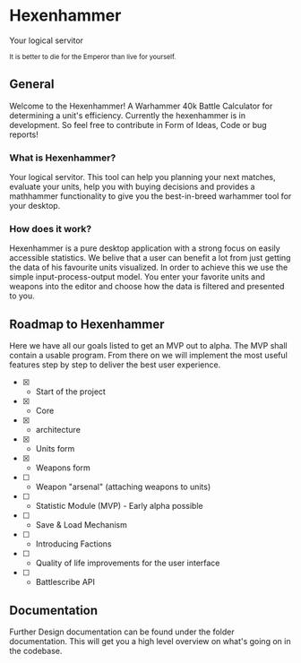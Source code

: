 # Hexenhammer 
Your logical servitor

<small>It is better to die for the Emperor than live for yourself.</small>

## General
Welcome to the Hexenhammer! A Warhammer 40k Battle Calculator for determining a unit's efficiency.
Currently the hexenhammer is in development. So feel free to contribute in Form of Ideas, Code or bug reports!

### What is Hexenhammer?
Your logical servitor. This tool can help you planning your next matches,
evaluate your units, help you with buying decisions and provides a mathhammer functionality
to give you the best-in-breed warhammer tool for your desktop.

### How does it work?
Hexenhammer is a pure desktop application with a strong focus on easily accessible statistics.
We belive that a user can benefit a lot from just getting the data of his favourite units visualized.
In order to achieve this we use the simple input-process-output model. You enter your favorite units and 
weapons into the editor and choose how the data is filtered and presented to you.

## Roadmap to Hexenhammer
Here we have all our goals listed to get an MVP out to alpha. The MVP shall contain a usable program.
From there on we will implement the most useful features step by step to deliver the best user experience.

- [x] - Start of the project
- [x] - Core
- [x] - architecture
- [x] - Units form
- [x] - Weapons form
- [ ] - Weapon "arsenal" (attaching weapons to units)
- [ ] - Statistic Module (MVP) - Early alpha possible
- [ ] - Save & Load Mechanism
- [ ] - Introducing Factions
- [ ] - Quality of life improvements for the user interface
- [ ] - Battlescribe API 

## Documentation
Further Design documentation can be found under the folder documentation.
This will get you a high level overview on what's going on in the codebase.


